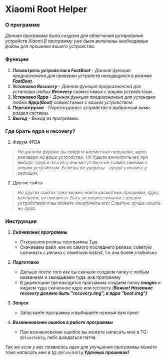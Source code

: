 # Xiaomi Root Helper

### О программе
*Данная программа была создана для облегчения рутирования устройств Xiaomi*
*В программу уже были включены необходимые файлы для прошивки вашего устройства.*


### Функции
1. ***Посмотреть устройства в FastBoot*** - *Данная функция предназначена для проверки устройств находящихся в режиме ***FastBoot***.*
2. ***Установка Recovery*** - *Данная функция предназначена для установки любых ***Recovery*** совместимых с вашим устройством.*
3. ***Установка Ядра*** - *Данная функция предназначена для установки любых ***Ядер(Boot)*** совместимых с вашим устройством.*
4. ***Перезагрузка*** - *Перезагружает устройство в выбранный вами раздел системы.*
5. ***Выход*** - *Выход из программы.*


### Где брать ядра и recovery?
1. Форум 4PDA
> *На данном форуме вы найдете касмотные прошивки, ядра, рекавери на ваше устройство. Но будьте внимательнее при выборе ядер и recovery они могут быть не совместимыми с вашим устройстом. Если вы не уверены - лучше уточните у знающих.*
2. Другие сайты
> *На других сайтах тоже можно найти касмотные прошивки, ядра, рекавери, но они могут быть не совместимыми с вашим устройством и вы можете окирпичить его! Советую лучше искать на 4pda.*

### Инструкция
1. ***Скачивание программы***
   - Открываем релизы программы [Тык](https://github.com/blinchikkk/XiaomiRootHelper/releases)
   - Скачиваем файл .exe из самого последнего релиза, советую скачивать с релиза с пометкой *lastest*, т.к она более стабильна
     
2. ***Подготовка***
   - Дальше после того как вы скачали создаем папку с любым названием и закидываем туда .exe программу
   - В директории где находится программа создаем папку ***images*** и кидаем туда скаченное ядро или recovery (***Важно! Название recovery должно быть "recovery.img", а ядра "boot.img")***
   
3. ***Запуск***
   - Запускаете программу и выбираете нужный вам пункт

4. ***Возникновение ошибок в работе программы***
   - При возникновении ошибок вы можете написать мне в TG: `@blinchiktg`, либо дождаться патча.

*Так же если у вас появилась идея для улучшения программы можете тоже написать мне в tg: `@blinchiktg`*
***Удачных прошивок!***
